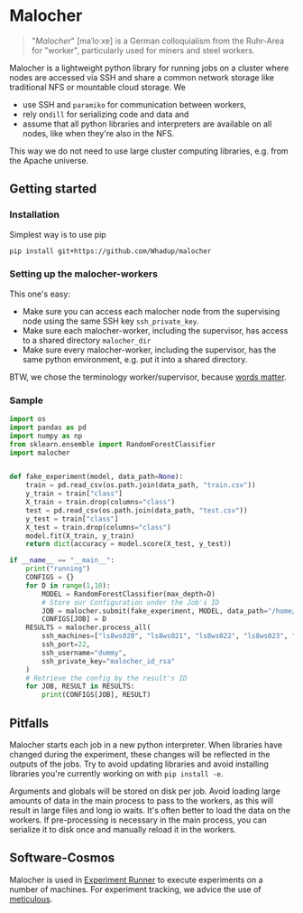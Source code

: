 # Malocher

> "*Malocher*" [maˈloːxɐ] is a German colloquialism from the Ruhr-Area for "worker", particularly used for miners and steel workers.

Malocher is a lightweight python library for running jobs on a cluster where nodes are accessed via SSH and share a common network storage like traditional NFS or mountable cloud storage. We

- use SSH and `paramiko` for communication between workers,
- rely on`dill` for serializing code and data and
- assume that all python libraries and interpreters are available on all nodes, like when they're also in the NFS.

This way we do not need to use large cluster computing libraries, e.g. from the Apache universe.

## Getting started

### Installation

Simplest way is to use pip

```bash
pip install git+https://github.com/Whadup/malocher
```

### Setting up the malocher-workers

This one's easy: 

- Make sure you can access each malocher node from the supervising node using the same SSH key `ssh_private_key`.
- Make sure each malocher-worker, including the supervisor, has access to a shared directory `malocher_dir`
- Make sure every malocher-worker, including the supervisor, has the same python environment, e.g. put it into a shared directory.

BTW, we chose the terminology worker/supervisor, because [words matter](https://thenewstack.io/words-matter-finally-tech-looks-at-removing-exclusionary-language/).

### Sample

```python
import os
import pandas as pd
import numpy as np
from sklearn.ensemble import RandomForestClassifier
import malocher


def fake_experiment(model, data_path=None):
    train = pd.read_csv(os.path.join(data_path, "train.csv"))
    y_train = train["class"]
    X_train = train.drop(columns="class")
    test = pd.read_csv(os.path.join(data_path, "test.csv"))
    y_test = train["class"]
    X_test = train.drop(columns="class")
    model.fit(X_train, y_train)
    return dict(accuracy = model.score(X_test, y_test))

if __name__ == "__main__":
    print("running")
    CONFIGS = {}
    for D in range(1,10):
        MODEL = RandomForestClassifier(max_depth=D)
        # Store our Configuration under the Job's ID
        JOB = malocher.submit(fake_experiment, MODEL, data_path="/home/share/datensaetze/pamono")
        CONFIGS[JOB] = D
    RESULTS = malocher.process_all(
        ssh_machines=["ls8ws020", "ls8ws021", "ls8ws022", "ls8ws023", "ls8ws024", "ls8ws025"],
        ssh_port=22,
        ssh_username="dummy",
        ssh_private_key="malocher_id_rsa"
    )
    # Retrieve the config by the result's ID
    for JOB, RESULT in RESULTS:
        print(CONFIGS[JOB], RESULT)
```

## Pitfalls

Malocher starts each job in a new python interpreter. When libraries have changed during the experiment, these changes will be reflected in the outputs of the jobs. Try to avoid updating libraries and avoid installing libraries you're currently working on with `pip install -e`.

Arguments and globals will be stored on disk per job. Avoid loading large amounts of data in the main process to pass to the workers, as this will result in large files and long io waits. It's often better to load the data on the workers. If pre-processing is necessary in the main process, you can serialize it to disk once and manually reload it in the workers.

## Software-Cosmos
Malocher is used in [Experiment Runner](https://github.com/sbuschjaeger/experiment_runner) to execute experiments on a number of machines.
For experiment tracking, we advice the use of [meticulous](https://github.com/AshwinParanjape/meticulous-ml/).
